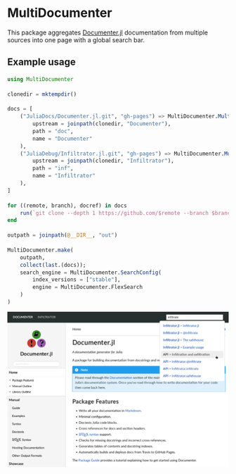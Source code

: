 # MultiDocumenter

This package aggregates [Documenter.jl](https://github.com/JuliaDocs/Documenter.jl) documentation from multiple sources into one page with a global search bar.

## Example usage
```julia
using MultiDocumenter

clonedir = mktempdir()

docs = [
    ("JuliaDocs/Documenter.jl.git", "gh-pages") => MultiDocumenter.MultiDocRef(
        upstream = joinpath(clonedir, "Documenter"),
        path = "doc",
        name = "Documenter"
    ),
    ("JuliaDebug/Infiltrator.jl.git", "gh-pages") => MultiDocumenter.MultiDocRef(
        upstream = joinpath(clonedir, "Infiltrator"),
        path = "inf",
        name = "Infiltrator"
    ),
]

for ((remote, branch), docref) in docs
    run(`git clone --depth 1 https://github.com/$remote --branch $branch --single-branch $(docref.upstream)`)
end

outpath = joinpath(@__DIR__, "out")

MultiDocumenter.make(
    outpath,
    collect(last.(docs));
    search_engine = MultiDocumenter.SearchConfig(
        index_versions = ["stable"],
        engine = MultiDocumenter.FlexSearch
    )
)
```

![example](sample.png)
